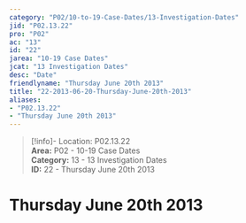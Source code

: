 ```yaml
---  
category: "P02/10-to-19-Case-Dates/13-Investigation-Dates"  
jid: "P02.13.22"  
pro: "P02"  
ac: "13"  
id: "22"  
jarea: "10-19 Case Dates"  
jcat: "13 Investigation Dates"  
desc: "Date"  
friendlyname: "Thursday June 20th 2013"  
title: "22-2013-06-20-Thursday-June-20th-2013"  
aliases:   
- "P02.13.22"  
- "Thursday June 20th 2013"  
---  
```

>[!info]- Location: P02.13.22  
>**Area:** P02 - 10-19 Case Dates  
>**Category:** 13 - 13 Investigation Dates  
>**ID:** 22 - Thursday June 20th 2013  
  
# Thursday June 20th 2013  
